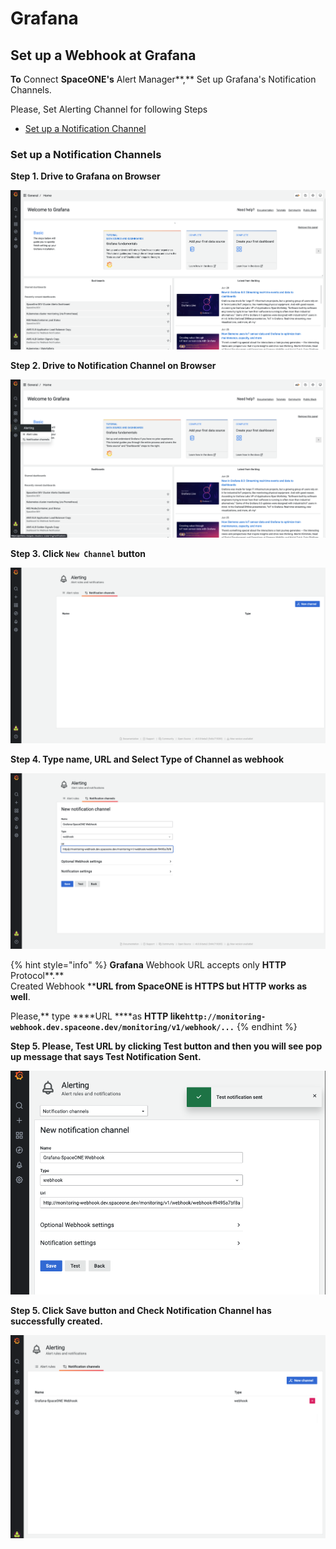 # Grafana

## Set up a Webhook at Grafana

**To** Connect **SpaceONE's** Alert Manager**,** Set up Grafana's Notification Channels. 

Please, Set Alerting Channel for following Steps

* [Set up a Notification Channel](grafana.md#set-up-a-notification-channels) 

### Set up a Notification Channels

**Step 1. Drive to Grafana on Browser**

![](../../../.gitbook/assets/screen-shot-2021-06-29-at-15.02.35.png)

**Step 2. Drive to Notification Channel on Browser**

![](../../../.gitbook/assets/screen-shot-2021-06-29-at-15.03.36.png)

**Step 3. Click `New Channel`**  **button**

![](../../../.gitbook/assets/screen-shot-2021-06-29-at-15.08.49.png)

**Step 4. Type name, URL and Select Type of Channel as webhook** 

![](../../../.gitbook/assets/screen-shot-2021-06-29-at-15.23.34.png)

{% hint style="info" %}
**Grafana** Webhook URL accepts only **HTTP** Protocol**.**  
Created Webhook ****URL from **SpaceONE** is **HTTPS** but **HTTP** works as well**.   
  
Please,** type ****URL ****as **HTTP  like`http://monitoring-webhook.dev.spaceone.dev/monitoring/v1/webhook/...`**
{% endhint %}

**Step 5. Please, Test URL by clicking Test button and then you will see pop up message that says Test Notification Sent.**

![](../../../.gitbook/assets/screen-shot-2021-06-29-at-15.34.10.png)

**Step 5. Click Save button and Check Notification Channel has successfully created.** 

![](../../../.gitbook/assets/screen-shot-2021-06-29-at-15.36.35.png)


